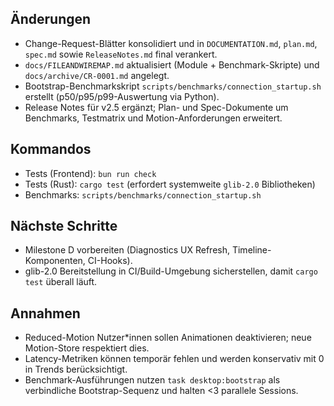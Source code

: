 ## Änderungen
- Change-Request-Blätter konsolidiert und in `DOCUMENTATION.md`, `plan.md`, `spec.md` sowie `ReleaseNotes.md` final verankert.
- `docs/FILEANDWIREMAP.md` aktualisiert (Module + Benchmark-Skripte) und `docs/archive/CR-0001.md` angelegt.
- Bootstrap-Benchmarkskript `scripts/benchmarks/connection_startup.sh` erstellt (p50/p95/p99-Auswertung via Python).
- Release Notes für v2.5 ergänzt; Plan- und Spec-Dokumente um Benchmarks, Testmatrix und Motion-Anforderungen erweitert.

## Kommandos
- Tests (Frontend): `bun run check`
- Tests (Rust): `cargo test` (erfordert systemweite `glib-2.0` Bibliotheken)
- Benchmarks: `scripts/benchmarks/connection_startup.sh`

## Nächste Schritte
- Milestone D vorbereiten (Diagnostics UX Refresh, Timeline-Komponenten, CI-Hooks).
- glib-2.0 Bereitstellung in CI/Build-Umgebung sicherstellen, damit `cargo test` überall läuft.

## Annahmen
- Reduced-Motion Nutzer*innen sollen Animationen deaktivieren; neue Motion-Store respektiert dies.
- Latency-Metriken können temporär fehlen und werden konservativ mit 0 in Trends berücksichtigt.
- Benchmark-Ausführungen nutzen `task desktop:bootstrap` als verbindliche Bootstrap-Sequenz und halten <3 parallele Sessions.
